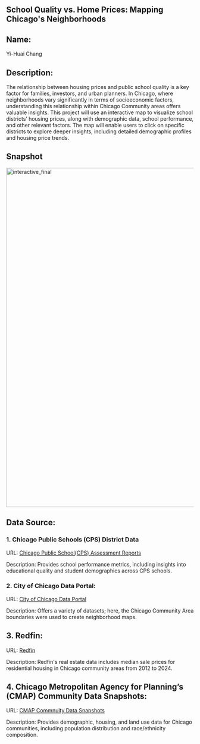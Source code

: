 ## School Quality vs. Home Prices: Mapping Chicago's Neighborhoods 


## Name: 
Yi-Huai Chang


## Description: 
The relationship between housing prices and public school quality is a key factor for families, investors, and urban planners. In Chicago, where neighborhoods vary significantly in terms of socioeconomic factors, understanding this relationship within Chicago Community areas offers valuable insights. This project will use an interactive map to visualize school districts’ housing prices, along with demographic data, school performance, and other relevant factors. The map will enable users to click on specific districts to explore deeper insights, including detailed demographic profiles and housing price trends.

## Snapshot
<img width="908" alt="interactive_final" src="https://github.com/user-attachments/assets/fc19af5a-f9d7-4a6b-b188-aea030f58558">

## Data Source:

### 1. Chicago Public Schools (CPS) District Data
URL: [Chicago Public School(CPS) Assessment Reports](https://www.cps.edu/about/district-data/)

Description: Provides school performance metrics, including insights into educational quality and student demographics across CPS schools.

### 2. City of Chicago Data Portal:
URL: [City of Chicago Data Portal](https://data.cityofchicago.org/)

Description: Offers a variety of datasets; here, the Chicago Community Area boundaries were used to create neighborhood maps.

## 3. Redfin:
URL: [Redfin](https://www.redfin.com/)

Description: Redfin's real estate data includes median sale prices for residential housing in Chicago community areas from 2012 to 2024.

## 4. Chicago Metropolitan Agency for Planning’s (CMAP) Community Data Snapshots:
URL: [CMAP Commnuity Data Snapshots](https://cmap.illinois.gov/data/community-data-snapshots/)

Description: Provides demographic, housing, and land use data for Chicago communities, including population distribution and race/ethnicity composition.
